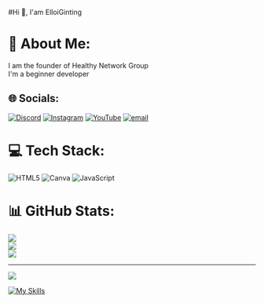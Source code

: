 #Hi 👋, I'am ElloiGinting

# 💫 About Me:
I am the founder of Healthy Network Group<br>I'm a beginner developer<br>


## 🌐 Socials:
[![Discord](https://img.shields.io/badge/Discord-%237289DA.svg?logo=discord&logoColor=white)](https://discord.gg/https://dsc.gg/htynetwork) [![Instagram](https://img.shields.io/badge/Instagram-%23E4405F.svg?logo=Instagram&logoColor=white)](https://instagram.com/ellostudiosproduction) [![YouTube](https://img.shields.io/badge/YouTube-%23FF0000.svg?logo=YouTube&logoColor=white)](https://youtube.com/@UCjQKFfCS2ECMLqgC8XvbQhQ) [![email](https://img.shields.io/badge/Email-D14836?logo=gmail&logoColor=white)](mailto:ellostudioscontact@gmail.com) 

# 💻 Tech Stack:
![HTML5](https://img.shields.io/badge/html5-%23E34F26.svg?style=for-the-badge&logo=html5&logoColor=white) ![Canva](https://img.shields.io/badge/Canva-%2300C4CC.svg?style=for-the-badge&logo=Canva&logoColor=white) ![JavaScript](https://img.shields.io/badge/javascript-%23323330.svg?style=for-the-badge&logo=javascript&logoColor=%23F7DF1E)
# 📊 GitHub Stats:
![](https://github-readme-stats.vercel.app/api?username=ElloiGinting&theme=dark&hide_border=false&include_all_commits=false&count_private=false)<br/>
![](https://nirzak-streak-stats.vercel.app/?user=ElloiGinting&theme=dark&hide_border=false)<br/>
![](https://github-readme-stats.vercel.app/api/top-langs/?username=ElloiGinting&theme=dark&hide_border=false&include_all_commits=false&count_private=false&layout=compact)

---
[![](https://visitcount.itsvg.in/api?id=ElloiGinting&icon=0&color=0)](https://visitcount.itsvg.in)

[![My Skills](https://skillicons.dev/icons?i=js,html,css,discord,idea,visualstudio,robloxstudio)](https://skillicons.dev)

<!-- Proudly created with GPRM ( https://gprm.itsvg.in ) -->
